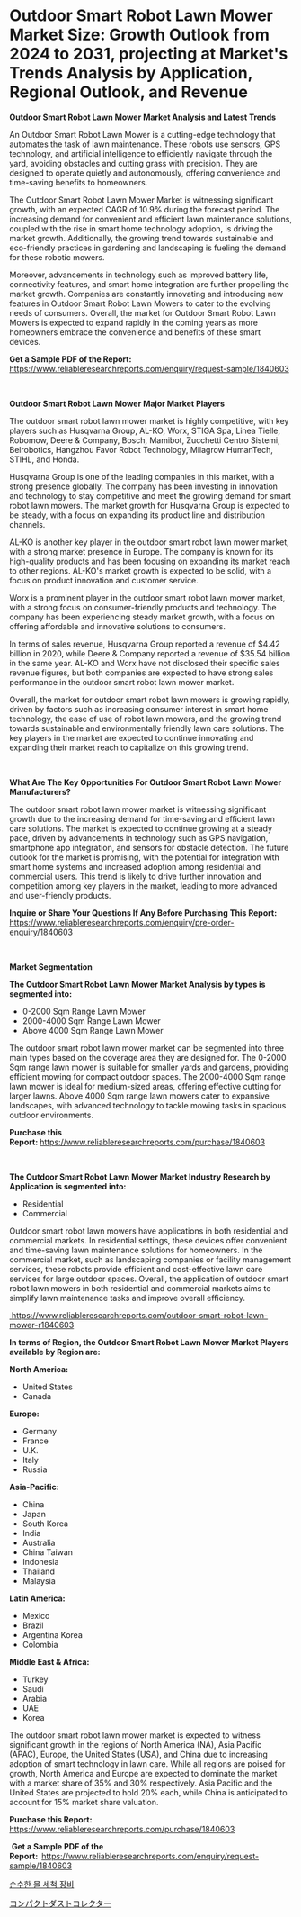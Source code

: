 <p><h1>Outdoor Smart Robot Lawn Mower Market Size: Growth Outlook from 2024 to 2031, projecting at Market's Trends Analysis by Application, Regional Outlook, and Revenue</h1></p><p><strong>Outdoor Smart Robot Lawn Mower Market Analysis and Latest Trends</strong></p>
<p><p>An Outdoor Smart Robot Lawn Mower is a cutting-edge technology that automates the task of lawn maintenance. These robots use sensors, GPS technology, and artificial intelligence to efficiently navigate through the yard, avoiding obstacles and cutting grass with precision. They are designed to operate quietly and autonomously, offering convenience and time-saving benefits to homeowners.</p><p>The Outdoor Smart Robot Lawn Mower Market is witnessing significant growth, with an expected CAGR of 10.9% during the forecast period. The increasing demand for convenient and efficient lawn maintenance solutions, coupled with the rise in smart home technology adoption, is driving the market growth. Additionally, the growing trend towards sustainable and eco-friendly practices in gardening and landscaping is fueling the demand for these robotic mowers.</p><p>Moreover, advancements in technology such as improved battery life, connectivity features, and smart home integration are further propelling the market growth. Companies are constantly innovating and introducing new features in Outdoor Smart Robot Lawn Mowers to cater to the evolving needs of consumers. Overall, the market for Outdoor Smart Robot Lawn Mowers is expected to expand rapidly in the coming years as more homeowners embrace the convenience and benefits of these smart devices.</p></p>
<p><strong>Get a Sample PDF of the Report:&nbsp;</strong> <a href="https://www.reliableresearchreports.com/enquiry/request-sample/1840603">https://www.reliableresearchreports.com/enquiry/request-sample/1840603</a></p>
<p>&nbsp;</p>
<p><strong>Outdoor Smart Robot Lawn Mower Major Market Players</strong></p>
<p><p>The outdoor smart robot lawn mower market is highly competitive, with key players such as Husqvarna Group, AL-KO, Worx, STIGA Spa, Linea Tielle, Robomow, Deere & Company, Bosch, Mamibot, Zucchetti Centro Sistemi, Belrobotics, Hangzhou Favor Robot Technology, Milagrow HumanTech, STIHL, and Honda.</p><p>Husqvarna Group is one of the leading companies in this market, with a strong presence globally. The company has been investing in innovation and technology to stay competitive and meet the growing demand for smart robot lawn mowers. The market growth for Husqvarna Group is expected to be steady, with a focus on expanding its product line and distribution channels.</p><p>AL-KO is another key player in the outdoor smart robot lawn mower market, with a strong market presence in Europe. The company is known for its high-quality products and has been focusing on expanding its market reach to other regions. AL-KO's market growth is expected to be solid, with a focus on product innovation and customer service.</p><p>Worx is a prominent player in the outdoor smart robot lawn mower market, with a strong focus on consumer-friendly products and technology. The company has been experiencing steady market growth, with a focus on offering affordable and innovative solutions to consumers.</p><p>In terms of sales revenue, Husqvarna Group reported a revenue of $4.42 billion in 2020, while Deere & Company reported a revenue of $35.54 billion in the same year. AL-KO and Worx have not disclosed their specific sales revenue figures, but both companies are expected to have strong sales performance in the outdoor smart robot lawn mower market.</p><p>Overall, the market for outdoor smart robot lawn mowers is growing rapidly, driven by factors such as increasing consumer interest in smart home technology, the ease of use of robot lawn mowers, and the growing trend towards sustainable and environmentally friendly lawn care solutions. The key players in the market are expected to continue innovating and expanding their market reach to capitalize on this growing trend.</p></p>
<p>&nbsp;</p>
<p><strong>What Are The Key Opportunities For Outdoor Smart Robot Lawn Mower Manufacturers?</strong></p>
<p><p>The outdoor smart robot lawn mower market is witnessing significant growth due to the increasing demand for time-saving and efficient lawn care solutions. The market is expected to continue growing at a steady pace, driven by advancements in technology such as GPS navigation, smartphone app integration, and sensors for obstacle detection. The future outlook for the market is promising, with the potential for integration with smart home systems and increased adoption among residential and commercial users. This trend is likely to drive further innovation and competition among key players in the market, leading to more advanced and user-friendly products.</p></p>
<p><strong>Inquire or Share Your Questions If Any Before Purchasing This Report:</strong> <a href="https://www.reliableresearchreports.com/enquiry/pre-order-enquiry/1840603">https://www.reliableresearchreports.com/enquiry/pre-order-enquiry/1840603</a></p>
<p>&nbsp;</p>
<p><strong>Market Segmentation</strong></p>
<p><strong>The Outdoor Smart Robot Lawn Mower Market Analysis by types is segmented into:</strong></p>
<p><ul><li>0-2000 Sqm Range Lawn Mower</li><li>2000-4000 Sqm Range Lawn Mower</li><li>Above 4000 Sqm Range Lawn Mower</li></ul></p>
<p><p>The outdoor smart robot lawn mower market can be segmented into three main types based on the coverage area they are designed for. The 0-2000 Sqm range lawn mower is suitable for smaller yards and gardens, providing efficient mowing for compact outdoor spaces. The 2000-4000 Sqm range lawn mower is ideal for medium-sized areas, offering effective cutting for larger lawns. Above 4000 Sqm range lawn mowers cater to expansive landscapes, with advanced technology to tackle mowing tasks in spacious outdoor environments.</p></p>
<p><strong>Purchase this Report:&nbsp;</strong><a href="https://www.reliableresearchreports.com/purchase/1840603">https://www.reliableresearchreports.com/purchase/1840603</a></p>
<p>&nbsp;</p>
<p><strong>The Outdoor Smart Robot Lawn Mower Market Industry Research by Application is segmented into:</strong></p>
<p><ul><li>Residential</li><li>Commercial</li></ul></p>
<p><p>Outdoor smart robot lawn mowers have applications in both residential and commercial markets. In residential settings, these devices offer convenient and time-saving lawn maintenance solutions for homeowners. In the commercial market, such as landscaping companies or facility management services, these robots provide efficient and cost-effective lawn care services for large outdoor spaces. Overall, the application of outdoor smart robot lawn mowers in both residential and commercial markets aims to simplify lawn maintenance tasks and improve overall efficiency.</p></p>
<p><a href="https://www.reliableresearchreports.com/outdoor-smart-robot-lawn-mower-r1840603">&nbsp;https://www.reliableresearchreports.com/outdoor-smart-robot-lawn-mower-r1840603</a></p>
<p><strong>In terms of Region, the Outdoor Smart Robot Lawn Mower Market Players available by Region are:</strong></p>
<p>
    <p> <strong> North America: </strong>
        <ul>
            <li>United States</li>
            <li>Canada</li>
        </ul>
        </p> 
    <p> <strong> Europe: </strong>
        <ul>
            <li>Germany</li>
            <li>France</li>
            <li>U.K.</li>
            <li>Italy</li>
            <li>Russia</li>
        </ul>
        </p> 
    <p> <strong> Asia-Pacific: </strong>
        <ul>
            <li>China</li>
            <li>Japan</li>
            <li>South Korea</li>
            <li>India</li>
            <li>Australia</li>
            <li>China Taiwan</li>
            <li>Indonesia</li>
            <li>Thailand</li>
            <li>Malaysia</li>
        </ul>
        </p> 
    <p> <strong> Latin America: </strong>
        <ul>
            <li>Mexico</li>
            <li>Brazil</li>
            <li>Argentina Korea</li>
            <li>Colombia</li>
        </ul>
        </p> 
    <p> <strong> Middle East & Africa: </strong>
        <ul>
            <li>Turkey</li>
            <li>Saudi</li>
            <li>Arabia</li>
            <li>UAE</li>
            <li>Korea</li>
        </ul>
    </p>
    </p>
<p><p>The outdoor smart robot lawn mower market is expected to witness significant growth in the regions of North America (NA), Asia Pacific (APAC), Europe, the United States (USA), and China due to increasing adoption of smart technology in lawn care. While all regions are poised for growth, North America and Europe are expected to dominate the market with a market share of 35% and 30% respectively. Asia Pacific and the United States are projected to hold 20% each, while China is anticipated to account for 15% market share valuation.</p></p>
<p><strong>Purchase this Report: </strong><a href="https://www.reliableresearchreports.com/purchase/1840603">https://www.reliableresearchreports.com/purchase/1840603</a></p>
<p>&nbsp;<strong>Get a Sample PDF of the Report:&nbsp;&nbsp;</strong><a href="https://www.reliableresearchreports.com/enquiry/request-sample/1840603">https://www.reliableresearchreports.com/enquiry/request-sample/1840603</a></p>
<p><strong></strong></p>
<p><p><a href="https://github.com/sougarounis/Market-Research-Report-List-3/blob/main/259483939052.md">순수한 물 세척 장비</a></p><p><a href="https://github.com/oqoeusbvpadwjs08/Market-Research-Report-List-1/blob/main/193571642606.md">コンパクトダストコレクター</a></p></p>